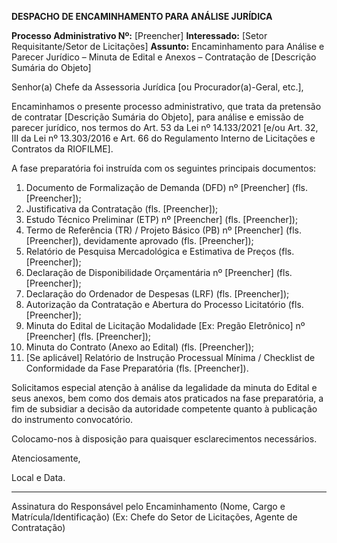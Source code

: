 **DESPACHO DE ENCAMINHAMENTO PARA ANÁLISE JURÍDICA**

**Processo Administrativo Nº:** [Preencher]
**Interessado:** [Setor Requisitante/Setor de Licitações]
**Assunto:** Encaminhamento para Análise e Parecer Jurídico – Minuta de Edital e Anexos – Contratação de [Descrição Sumária do Objeto]

Senhor(a) Chefe da Assessoria Jurídica [ou Procurador(a)-Geral, etc.], 

Encaminhamos o presente processo administrativo, que trata da pretensão de contratar [Descrição Sumária do Objeto], para análise e emissão de parecer jurídico, nos termos do Art. 53 da Lei nº 14.133/2021 [e/ou Art. 32, III da Lei nº 13.303/2016 e Art. 66 do Regulamento Interno de Licitações e Contratos da RIOFILME].

A fase preparatória foi instruída com os seguintes principais documentos:

1.  Documento de Formalização de Demanda (DFD) nº [Preencher] (fls. [Preencher]);
2.  Justificativa da Contratação (fls. [Preencher]);
3.  Estudo Técnico Preliminar (ETP) nº [Preencher] (fls. [Preencher]);
4.  Termo de Referência (TR) / Projeto Básico (PB) nº [Preencher] (fls. [Preencher]), devidamente aprovado (fls. [Preencher]);
5.  Relatório de Pesquisa Mercadológica e Estimativa de Preços (fls. [Preencher]);
6.  Declaração de Disponibilidade Orçamentária nº [Preencher] (fls. [Preencher]);
7.  Declaração do Ordenador de Despesas (LRF) (fls. [Preencher]);
8.  Autorização da Contratação e Abertura do Processo Licitatório (fls. [Preencher]);
9.  Minuta do Edital de Licitação Modalidade [Ex: Pregão Eletrônico] nº [Preencher] (fls. [Preencher]);
10. Minuta do Contrato (Anexo ao Edital) (fls. [Preencher]);
11. [Se aplicável] Relatório de Instrução Processual Mínima / Checklist de Conformidade da Fase Preparatória (fls. [Preencher]).

Solicitamos especial atenção à análise da legalidade da minuta do Edital e seus anexos, bem como dos demais atos praticados na fase preparatória, a fim de subsidiar a decisão da autoridade competente quanto à publicação do instrumento convocatório.

Colocamo-nos à disposição para quaisquer esclarecimentos necessários.

Atenciosamente,

Local e Data.

_________________________________________
Assinatura do Responsável pelo Encaminhamento
(Nome, Cargo e Matrícula/Identificação)
(Ex: Chefe do Setor de Licitações, Agente de Contratação)

